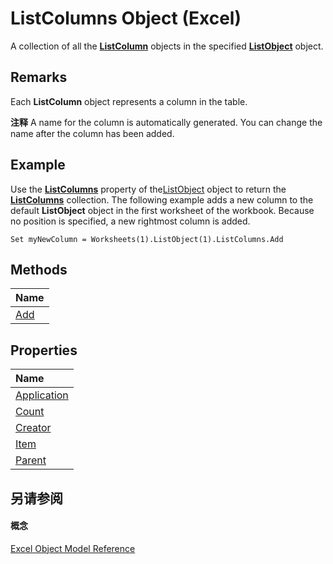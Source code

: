 
# ListColumns Object (Excel)

A collection of all the  **[ListColumn](c2060e4a-2340-c606-f272-1e4dad6964d0.md)** objects in the specified **[ListObject](46de6c4f-8ce0-0c7d-da59-6e52f5eab612.md)** object.


## Remarks

 Each **ListColumn** object represents a column in the table.


 **注释**  A name for the column is automatically generated. You can change the name after the column has been added.


## Example

Use the  **[ListColumns](64cefe01-b0e6-1cdd-3eec-7cb8389666dc.md)** property of the[ListObject](46de6c4f-8ce0-0c7d-da59-6e52f5eab612.md) object to return the **[ListColumns](c1b8aff0-3049-df58-ce1f-0c5e4bddc467.md)** collection. The following example adds a new column to the default **ListObject** object in the first worksheet of the workbook. Because no position is specified, a new rightmost column is added.


```
Set myNewColumn = Worksheets(1).ListObject(1).ListColumns.Add
```


## Methods



|**Name**|
|:-----|
|[Add](a1127989-f1e0-3c0a-e2c9-24b166c5e001.md)|

## Properties



|**Name**|
|:-----|
|[Application](e20a7ddb-b42d-1ce5-74d8-619eb436786c.md)|
|[Count](9f5d9cdb-d94a-9ab6-1d82-7b9664ba4ece.md)|
|[Creator](ef3305a9-c284-c008-d65f-68c7272da801.md)|
|[Item](1d7b8659-3302-68da-76bc-c66b4257d606.md)|
|[Parent](53182784-926e-d800-7b7b-2090d5a0ad42.md)|

## 另请参阅


#### 概念


[Excel Object Model Reference](11ea8598-8a20-92d5-f98b-0da04263bf2c.md)